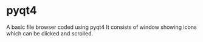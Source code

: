 # pyqt4
A basic  file  browser coded using pyqt4
It consists of window showing icons which can be clicked and scrolled.
